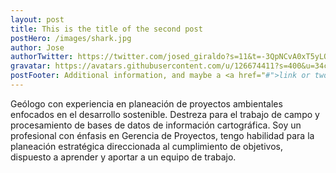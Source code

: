 ```yaml
---
layout: post
title: This is the title of the second post
postHero: /images/shark.jpg
author: Jose
authorTwitter: https://twitter.com/josed_giraldo?s=11&t=-3QpNCvA0xT5yLOJgAPqSQ
gravatar: https://avatars.githubusercontent.com/u/126674411?s=400&u=34cd089214135c88e04a1b2ec28bcda5acdf83f2&v=4
postFooter: Additional information, and maybe a <a href="#">link or two</a>
---
```


Geólogo con experiencia en planeación de proyectos ambientales enfocados en el desarrollo sostenible. Destreza para el trabajo de campo y procesamiento de bases de datos de información cartográfica. Soy un profesional con énfasis en Gerencia de Proyectos, tengo habilidad para la planeación estratégica direccionada al cumplimiento de objetivos, dispuesto a aprender y aportar a un equipo de trabajo.
